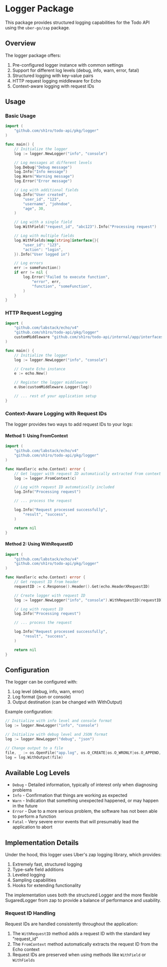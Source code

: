 # Logger Package

This package provides structured logging capabilities for the Todo API using the `uber-go/zap` package.

## Overview

The logger package offers:

1. Pre-configured logger instance with common settings
2. Support for different log levels (debug, info, warn, error, fatal)
3. Structured logging with key-value pairs
4. HTTP request logging middleware for Echo
5. Context-aware logging with request IDs

## Usage

### Basic Usage

```go
import (
    "github.com/sh1ro/todo-api/pkg/logger"
)

func main() {
    // Initialize the logger
    log := logger.NewLogger("info", "console")

    // Log messages at different levels
    log.Debug("Debug message")
    log.Info("Info message")
    log.Warn("Warning message")
    log.Error("Error message")

    // Log with additional fields
    log.Info("User created",
        "user_id", "123",
        "username", "johndoe",
        "age", 30,
    )

    // Log with a single field
    log.WithField("request_id", "abc123").Info("Processing request")

    // Log with multiple fields
    log.WithFields(map[string]interface{}{
        "user_id": "123",
        "action": "login",
    }).Info("User logged in")

    // Log errors
    err := someFunction()
    if err != nil {
        log.Error("Failed to execute function",
            "error", err,
            "function", "someFunction",
        )
    }
}
```

### HTTP Request Logging

```go
import (
    "github.com/labstack/echo/v4"
    "github.com/sh1ro/todo-api/pkg/logger"
    customMiddleware "github.com/sh1ro/todo-api/internal/app/interfaces/middleware"
)

func main() {
    // Initialize the logger
    log := logger.NewLogger("info", "console")

    // Create Echo instance
    e := echo.New()

    // Register the logger middleware
    e.Use(customMiddleware.Logger(log))

    // ... rest of your application setup
}
```

### Context-Aware Logging with Request IDs

The logger provides two ways to add request IDs to your logs:

#### Method 1: Using FromContext

```go
import (
    "github.com/labstack/echo/v4"
    "github.com/sh1ro/todo-api/pkg/logger"
)

func Handler(c echo.Context) error {
    // Get logger with request ID automatically extracted from context
    log := logger.FromContext(c)

    // Log with request ID automatically included
    log.Info("Processing request")

    // ... process the request

    log.Info("Request processed successfully",
        "result", "success",
    )

    return nil
}
```

#### Method 2: Using WithRequestID

```go
import (
    "github.com/labstack/echo/v4"
    "github.com/sh1ro/todo-api/pkg/logger"
)

func Handler(c echo.Context) error {
    // Get request ID from header
    requestID := c.Response().Header().Get(echo.HeaderXRequestID)

    // Create logger with request ID
    log := logger.NewLogger("info", "console").WithRequestID(requestID)

    // Log with request ID
    log.Info("Processing request")

    // ... process the request

    log.Info("Request processed successfully",
        "result", "success",
    )

    return nil
}
```

## Configuration

The logger can be configured with:

1. Log level (debug, info, warn, error)
2. Log format (json or console)
3. Output destination (can be changed with WithOutput)

Example configuration:

```go
// Initialize with info level and console format
log := logger.NewLogger("info", "console")

// Initialize with debug level and JSON format
log := logger.NewLogger("debug", "json")

// Change output to a file
file, _ := os.OpenFile("app.log", os.O_CREATE|os.O_WRONLY|os.O_APPEND, 0666)
log = log.WithOutput(file)
```

## Available Log Levels

-   `Debug` - Detailed information, typically of interest only when diagnosing problems
-   `Info` - Confirmation that things are working as expected
-   `Warn` - Indication that something unexpected happened, or may happen in the future
-   `Error` - Due to a more serious problem, the software has not been able to perform a function
-   `Fatal` - Very severe error events that will presumably lead the application to abort

## Implementation Details

Under the hood, this logger uses Uber's zap logging library, which provides:

1. Extremely fast, structured logging
2. Type-safe field additions
3. Leveled logging
4. Sampling capabilities
5. Hooks for extending functionality

The implementation uses both the structured Logger and the more flexible SugaredLogger from zap to provide a balance of performance and usability.

### Request ID Handling

Request IDs are handled consistently throughout the application:

1. The `WithRequestID` method adds a request ID with the standard key "request_id"
2. The `FromContext` method automatically extracts the request ID from the Echo context
3. Request IDs are preserved when using methods like `WithField` or `WithFields`
